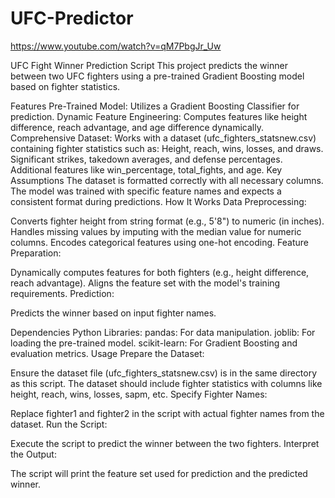 # UFC-Predictor

https://www.youtube.com/watch?v=qM7PbgJr_Uw

UFC Fight Winner Prediction Script
This project predicts the winner between two UFC fighters using a pre-trained Gradient Boosting model based on fighter statistics.

Features
Pre-Trained Model: Utilizes a Gradient Boosting Classifier for prediction.
Dynamic Feature Engineering: Computes features like height difference, reach advantage, and age difference dynamically.
Comprehensive Dataset: Works with a dataset (ufc_fighters_statsnew.csv) containing fighter statistics such as:
Height, reach, wins, losses, and draws.
Significant strikes, takedown averages, and defense percentages.
Additional features like win_percentage, total_fights, and age.
Key Assumptions
The dataset is formatted correctly with all necessary columns.
The model was trained with specific feature names and expects a consistent format during predictions.
How It Works
Data Preprocessing:

Converts fighter height from string format (e.g., 5'8") to numeric (in inches).
Handles missing values by imputing with the median value for numeric columns.
Encodes categorical features using one-hot encoding.
Feature Preparation:

Dynamically computes features for both fighters (e.g., height difference, reach advantage).
Aligns the feature set with the model's training requirements.
Prediction:

Predicts the winner based on input fighter names.

Dependencies
Python Libraries:
pandas: For data manipulation.
joblib: For loading the pre-trained model.
scikit-learn: For Gradient Boosting and evaluation metrics.
Usage
Prepare the Dataset:

Ensure the dataset file (ufc_fighters_statsnew.csv) is in the same directory as this script.
The dataset should include fighter statistics with columns like height, reach, wins, losses, sapm, etc.
Specify Fighter Names:

Replace fighter1 and fighter2 in the script with actual fighter names from the dataset.
Run the Script:

Execute the script to predict the winner between the two fighters.
Interpret the Output:

The script will print the feature set used for prediction and the predicted winner.

